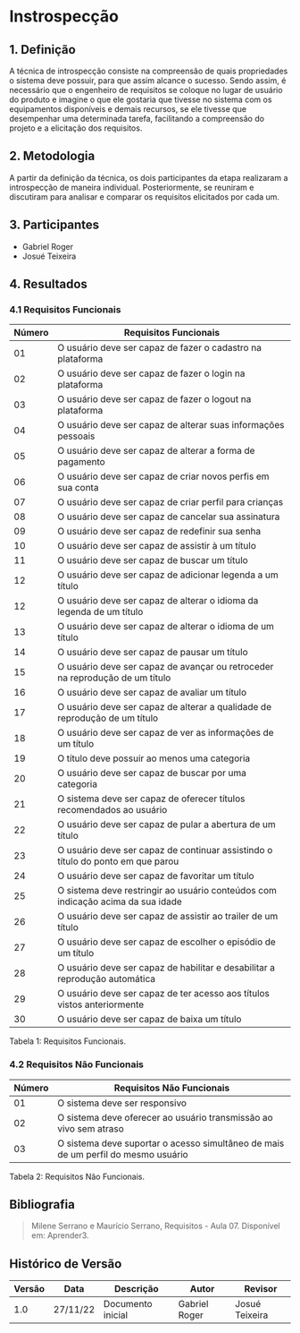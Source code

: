 # Instrospecção

## 1. Definição

A técnica de introspecção consiste na compreensão de quais propriedades o sistema deve possuir, para que assim alcance o sucesso. Sendo assim, é necessário que o engenheiro de requisitos se coloque no lugar de usuário do produto e imagine o que ele gostaria que tivesse no sistema com os equipamentos disponíveis e demais recursos, se ele tivesse que desempenhar uma determinada tarefa, facilitando a compreensão do projeto e a elicitação dos requisitos.

## 2. Metodologia

A partir da definição da técnica, os dois participantes da etapa realizaram a introspecção de maneira individual. Posteriormente, se reuniram e discutiram para analisar e comparar os requisitos elicitados por cada um. 

## 3. Participantes

* Gabriel Roger
* Josué Teixeira

## 4. Resultados

### 4.1 Requisitos Funcionais
|Número|Requisitos Funcionais|
|--|-----------------------------------------------|
|01 | O usuário deve ser capaz de fazer o cadastro na plataforma |
|02 | O usuário deve ser capaz de fazer o login na plataforma |
|03 | O usuário deve ser capaz de fazer o logout na plataforma |
|04 | O usuário deve ser capaz de alterar suas informações pessoais |
|05 | O usuário deve ser capaz de alterar a forma de pagamento |
|06 | O usuário deve ser capaz de criar novos perfis em sua conta |
|07 | O usuário deve ser capaz de criar perfil para crianças |
|08 | O usuário deve ser capaz de cancelar sua assinatura |
|09 | O usuário deve ser capaz de redefinir sua senha |
|10 | O usuário deve ser capaz de assistir à um título |
|11 | O usuário deve ser capaz de buscar um título |
|12 | O usuário deve ser capaz de adicionar legenda a um título |
|12 | O usuário deve ser capaz de alterar o idioma da legenda de um título |
|13 | O usuário deve ser capaz de alterar o idioma de um título |
|14 | O usuário deve ser capaz de pausar um título |
|15 | O usuário deve ser capaz de avançar ou retroceder na reprodução de um título |
|16 | O usuário deve ser capaz de avaliar um título |
|17 | O usuário deve ser capaz de alterar a qualidade de reprodução de um título |
|18 | O usuário deve ser capaz de ver as informações de um título |
|19 | O título deve possuir ao menos uma categoria |
|20 | O usuário deve ser capaz de buscar por uma categoria |
|21 | O sistema deve ser capaz de oferecer títulos recomendados ao usuário |
|22 | O usuário deve ser capaz de pular a abertura de um título |
|23 | O usuário deve ser capaz de continuar assistindo o título do ponto em que parou |
|24 | O usuário deve ser capaz de favoritar um título |
|25 | O sistema deve restringir ao usuário conteúdos com indicação acima da sua idade |
|26 | O usuário deve ser capaz de assistir ao trailer de um título |
|27 | O usuário deve ser capaz de escolher o episódio de um título |
|28 | O usuário deve ser capaz de habilitar e desabilitar a reprodução automática |
|29 | O usuário deve ser capaz de ter acesso aos títulos vistos anteriormente | 
|30 | O usuário deve ser capaz de baixa um título |
Tabela 1: Requisitos Funcionais.

### 4.2 Requisitos Não Funcionais
|Número|Requisitos Não Funcionais|
|---|--|
|01 |O sistema deve ser responsivo |
|02 |O sistema deve oferecer ao usuário transmissão ao vivo sem atraso |
|03 |O sistema deve suportar o acesso simultâneo de mais de um perfil do mesmo usuário |
Tabela 2: Requisitos Não Funcionais.

## Bibliografia

> Milene Serrano e Maurício Serrano, Requisitos - Aula 07. Disponível em: Aprender3.

## Histórico de Versão

| Versão | Data | Descrição | Autor | Revisor |
|--------|------|-----------|-------|---------|
| 1.0 | 27/11/22 | Documento inicial | Gabriel Roger | Josué Teixeira | 